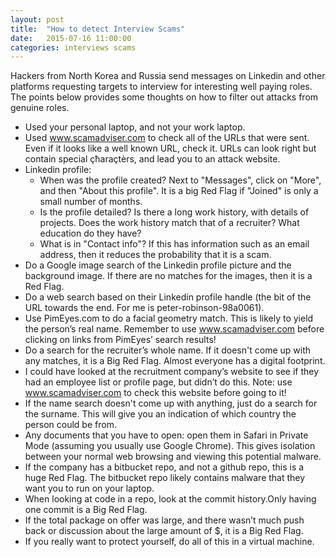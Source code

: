 ```yaml
---
layout: post
title:  "How to detect Interview Scams"
date:   2015-07-16 11:00:00
categories: interviews scams
---
```


Hackers from North Korea and Russia send messages on Linkedin and other platforms requesting targets to interview for interesting well paying roles. The points below provides some thoughts on how to filter out attacks from genuine roles.

* Used your personal laptop, and not your work laptop.
* Used www.scamadviser.com to check all of the URLs that were sent. Even if it looks like a well known URL, check it. URLs can look right but contain special çħaraçtèrs, and lead you to an attack website.
* Linkedin profile:
  * When was the profile created? Next to "Messages", click on "More", and then "About this profile". It is a big Red Flag if "Joined" is only a small number of months.
  * Is the profile detailed? Is there a long work history, with details of projects. Does the work history match that of a recruiter? What education do they have?
  * What is in "Contact info"? If this has information such as an email address, then it reduces the probability that it is a scam.
* Do a Google image search of the Linkedin profile picture and the background image. If there are no matches for the images, then it is a Red Flag.
* Do a web search based on their Linkedin profile handle (the bit of the URL towards the end. For me is peter-robinson-98a0061). 
* Use PimEyes.com to do a facial geometry match. This is likely to yield the person’s real name. Remember to use www.scamadviser.com before clicking on links from PimEyes’ search results!
* Do a search for the recruiter’s whole name. If it doesn't come up with any matches, it is a Big Red Flag. Almost everyone has a digital footprint.
* I could have looked at the recruitment company’s website to see if they had an employee list or profile page, but didn’t do this. Note: use www.scamadviser.com to check this website before going to it!
* If the name search doesn't come up with anything, just do a search for the surname. This will give you an indication of which country the person could be from.
* Any documents that you have to open: open them in Safari in Private Mode (assuming you usually use Google Chrome). This gives isolation between your normal web browsing and viewing this potential malware.
* If the company has a bitbucket repo, and not a github repo, this is a huge Red Flag. The bitbucket repo likely contains malware that they want you to run on your laptop.
* When looking at code in a repo, look at the commit history.Only having one commit is a Big Red Flag.
* If the total package on offer was large, and there wasn’t much push back or discussion about the large amount of $, it is a Big Red Flag.
* If you really want to protect yourself, do all of this in a virtual machine.

